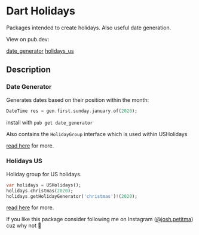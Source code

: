 # Dart Holidays

Packages intended to create holidays. Also useful date generation.

View on pub.dev:

[date_generator](https://pub.dev/packages/date_generator)
[holidays_us](https://pub.dev/packages/holidays_us)

## Description

### Date Generator

Generates dates based on their position within the month:

```dart
DateTime res = gen.first.sunday.january.of(2020);
```

install with `pub get date_generator`

Also contains the `HolidayGroup` interface which is used within USHolidays

[read here](packages/date_generator/README.md) for more.

### Holidays US

Holiday group for US holidays.

```dart
var holidays = USHolidays();
holidays.christmas(2020);
holidays.getHolidayGenerator('christmas')!(2020);
```
[read here](packages/holidays_us/README.md) for more.

If you like this package consider following me on Instagram
([@josh.petitma](https://instagram.com/josh.petitma)) cuz why not 🤷
